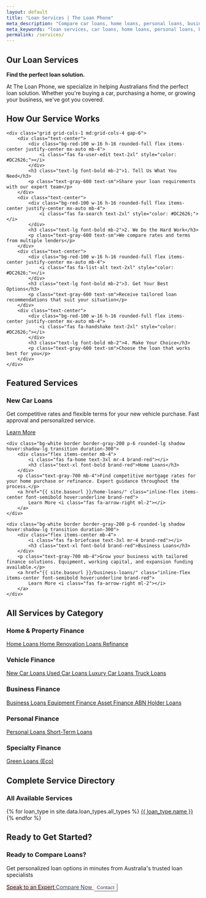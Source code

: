```yaml
---
layout: default
title: "Loan Services | The Loan Phone"
meta_description: "Compare car loans, home loans, personal loans, business loans and more. Find the perfect loan solution with Australia's trusted loan specialists."
meta_keywords: "loan services, car loans, home loans, personal loans, business loans, loan comparison, australia, loan specialists"
permalink: /services/
---
```


<!-- PINK HERO SECTION - CONSISTENT WITH ABOUT PAGE -->
<section class="bg-[var(--bg-accent)] transition-colors duration-300">
    <div class="container mx-auto px-6 py-16 text-center animate-on-scroll">
        <h1 class="text-5xl font-extrabold text-[var(--text-primary)] mb-4">Our Loan <span class="brand-red">Services</span></h1>
        <div class="text-center mb-8">
            <div class="space-y-4 text-lg text-[var(--text-secondary)] max-w-3xl mx-auto">
                <p><strong>Find the perfect loan solution.</strong></p>
                <p>At The Loan Phone, we specialize in helping Australians find the perfect loan solution. Whether you're buying a car, purchasing a home, or growing your business, we've got you covered.</p>
            </div>
        </div>
    </div>
</section>

<!-- Services Index Content with proper spacing -->
<div class="container mx-auto px-6 py-8">

<!-- HOW IT WORKS PROCESS -->
<div class="bg-white rounded-lg shadow-lg p-8 mb-8">
    <div class="text-center mb-8">
        <h2 class="text-3xl font-bold text-[var(--text-primary)] mb-4">How Our Service Works</h2>
    </div>
    
    <div class="grid grid-cols-1 md:grid-cols-4 gap-6">
        <div class="text-center">
            <div class="bg-red-100 w-16 h-16 rounded-full flex items-center justify-center mx-auto mb-4">
                <i class="fas fa-user-edit text-2xl" style="color: #DC2626;"></i>
            </div>
            <h3 class="text-lg font-bold mb-2">1. Tell Us What You Need</h3>
            <p class="text-gray-600 text-sm">Share your loan requirements with our expert team</p>
        </div>
        <div class="text-center">
            <div class="bg-red-100 w-16 h-16 rounded-full flex items-center justify-center mx-auto mb-4">
                <i class="fas fa-search text-2xl" style="color: #DC2626;"></i>
            </div>
            <h3 class="text-lg font-bold mb-2">2. We Do the Hard Work</h3>
            <p class="text-gray-600 text-sm">We compare rates and terms from multiple lenders</p>
        </div>
        <div class="text-center">
            <div class="bg-red-100 w-16 h-16 rounded-full flex items-center justify-center mx-auto mb-4">
                <i class="fas fa-list-alt text-2xl" style="color: #DC2626;"></i>
            </div>
            <h3 class="text-lg font-bold mb-2">3. Get Your Best Options</h3>
            <p class="text-gray-600 text-sm">Receive tailored loan recommendations that suit your situation</p>
        </div>
        <div class="text-center">
            <div class="bg-red-100 w-16 h-16 rounded-full flex items-center justify-center mx-auto mb-4">
                <i class="fas fa-handshake text-2xl" style="color: #DC2626;"></i>
            </div>
            <h3 class="text-lg font-bold mb-2">4. Make Your Choice</h3>
            <p class="text-gray-600 text-sm">Choose the loan that works best for you</p>
        </div>
    </div>
</div>

<h2 class="text-2xl font-bold text-[var(--text-primary)] mb-6">Featured Services</h2>

<div class="grid grid-cols-1 md:grid-cols-3 gap-6 mb-8">
    <div class="bg-white border border-gray-200 p-6 rounded-lg shadow hover:shadow-lg transition duration-300">
        <div class="flex items-center mb-4">
            <i class="fas fa-car text-3xl mr-4 brand-red"></i>
            <h3 class="text-xl font-bold brand-red">New Car Loans</h3>
        </div>
        <p class="text-gray-700 mb-4">Get competitive rates and flexible terms for your new vehicle purchase. Fast approval and personalized service.</p>
        <a href="{{ site.baseurl }}/new-car-loans/" class="inline-flex items-center font-semibold hover:underline brand-red">
            Learn More <i class="fas fa-arrow-right ml-2"></i>
        </a>
    </div>
    
    <div class="bg-white border border-gray-200 p-6 rounded-lg shadow hover:shadow-lg transition duration-300">
        <div class="flex items-center mb-4">
            <i class="fas fa-home text-3xl mr-4 brand-red"></i>
            <h3 class="text-xl font-bold brand-red">Home Loans</h3>
        </div>
        <p class="text-gray-700 mb-4">Find competitive mortgage rates for your home purchase or refinance. Expert guidance throughout the process.</p>
        <a href="{{ site.baseurl }}/home-loans/" class="inline-flex items-center font-semibold hover:underline brand-red">
            Learn More <i class="fas fa-arrow-right ml-2"></i>
        </a>
    </div>
    
    <div class="bg-white border border-gray-200 p-6 rounded-lg shadow hover:shadow-lg transition duration-300">
        <div class="flex items-center mb-4">
            <i class="fas fa-briefcase text-3xl mr-4 brand-red"></i>
            <h3 class="text-xl font-bold brand-red">Business Loans</h3>
        </div>
        <p class="text-gray-700 mb-4">Grow your business with tailored finance solutions. Equipment, working capital, and expansion funding available.</p>
        <a href="{{ site.baseurl }}/business-loans/" class="inline-flex items-center font-semibold hover:underline brand-red">
            Learn More <i class="fas fa-arrow-right ml-2"></i>
        </a>
    </div>
</div>

<h2 class="text-2xl font-bold text-[var(--text-primary)] mb-6">All Services by Category</h2>

<h3 class="text-xl font-bold mb-4"><i class="fas fa-home mr-2 brand-red"></i> Home & Property Finance</h3>
<div class="bg-red-50 p-6 rounded-lg mb-6 border-l-4" style="border-color: #DC2626;">
    <div class="grid grid-cols-1 md:grid-cols-2 gap-4">
        <a href="{{ site.baseurl }}/home-loans/" class="flex items-center font-medium hover:bg-red-100 p-3 rounded transition duration-300 brand-red">
            <i class="fas fa-chevron-right mr-2"></i>
            Home Loans
        </a>
        <a href="{{ site.baseurl }}/home-renovation-loans/" class="flex items-center font-medium hover:bg-red-100 p-3 rounded transition duration-300 brand-red">
            <i class="fas fa-chevron-right mr-2"></i>
            Home Renovation Loans
        </a>
        <a href="{{ site.baseurl }}/refinance/" class="flex items-center font-medium hover:bg-red-100 p-3 rounded transition duration-300 brand-red">
            <i class="fas fa-chevron-right mr-2"></i>
            Refinance
        </a>
    </div>
</div>

<h3 class="text-xl font-bold mb-4"><i class="fas fa-car mr-2 brand-red"></i> Vehicle Finance</h3>
<div class="bg-red-50 p-6 rounded-lg mb-6 border-l-4" style="border-color: #DC2626;">
    <div class="grid grid-cols-1 md:grid-cols-2 gap-4">
        <a href="{{ site.baseurl }}/new-car-loans/" class="flex items-center font-medium hover:bg-red-100 p-3 rounded transition duration-300 brand-red">
            <i class="fas fa-chevron-right mr-2"></i>
            New Car Loans
        </a>
        <a href="{{ site.baseurl }}/used-car-loans/" class="flex items-center font-medium hover:bg-red-100 p-3 rounded transition duration-300 brand-red">
            <i class="fas fa-chevron-right mr-2"></i>
            Used Car Loans
        </a>
        <a href="{{ site.baseurl }}/luxury-car-loans/" class="flex items-center font-medium hover:bg-red-100 p-3 rounded transition duration-300 brand-red">
            <i class="fas fa-chevron-right mr-2"></i>
            Luxury Car Loans
        </a>
        <a href="{{ site.baseurl }}/truck-loans/" class="flex items-center font-medium hover:bg-red-100 p-3 rounded transition duration-300 brand-red">
            <i class="fas fa-chevron-right mr-2"></i>
            Truck Loans
        </a>
    </div>
</div>

<h3 class="text-xl font-bold mb-4"><i class="fas fa-briefcase mr-2 brand-red"></i> Business Finance</h3>
<div class="bg-red-50 p-6 rounded-lg mb-6 border-l-4" style="border-color: #DC2626;">
    <div class="grid grid-cols-1 md:grid-cols-2 gap-4">
        <a href="{{ site.baseurl }}/business-loans/" class="flex items-center font-medium hover:bg-red-100 p-3 rounded transition duration-300 brand-red">
            <i class="fas fa-chevron-right mr-2"></i>
            Business Loans
        </a>
        <a href="{{ site.baseurl }}/equipment-finance/" class="flex items-center font-medium hover:bg-red-100 p-3 rounded transition duration-300 brand-red">
            <i class="fas fa-chevron-right mr-2"></i>
            Equipment Finance
        </a>
        <a href="{{ site.baseurl }}/asset-finance/" class="flex items-center font-medium hover:bg-red-100 p-3 rounded transition duration-300 brand-red">
            <i class="fas fa-chevron-right mr-2"></i>
            Asset Finance
        </a>
        <a href="{{ site.baseurl }}/abn-holder-loans/" class="flex items-center font-medium hover:bg-red-100 p-3 rounded transition duration-300 brand-red">
            <i class="fas fa-chevron-right mr-2"></i>
            ABN Holder Loans
        </a>
    </div>
</div>

<h3 class="text-xl font-bold mb-4"><i class="fas fa-user mr-2 brand-red"></i> Personal Finance</h3>
<div class="bg-red-50 p-6 rounded-lg mb-6 border-l-4" style="border-color: #DC2626;">
    <div class="grid grid-cols-1 md:grid-cols-2 gap-4">
        <a href="{{ site.baseurl }}/personal-loans/" class="flex items-center font-medium hover:bg-red-100 p-3 rounded transition duration-300 brand-red">
            <i class="fas fa-chevron-right mr-2"></i>
            Personal Loans
        </a>
        <a href="{{ site.baseurl }}/short-term-loans/" class="flex items-center font-medium hover:bg-red-100 p-3 rounded transition duration-300 brand-red">
            <i class="fas fa-chevron-right mr-2"></i>
            Short-Term Loans
        </a>
    </div>
</div>

<h3 class="text-xl font-bold mb-4"><i class="fas fa-leaf mr-2 brand-red"></i> Specialty Finance</h3>
<div class="bg-red-50 p-6 rounded-lg mb-6 border-l-4" style="border-color: #DC2626;">
    <div class="grid grid-cols-1 md:grid-cols-2 gap-4">
        <a href="{{ site.baseurl }}/green-loans/" class="flex items-center font-medium hover:bg-red-100 p-3 rounded transition duration-300 brand-red">
            <i class="fas fa-chevron-right mr-2"></i>
            Green Loans (Eco)
        </a>
    </div>
</div>

<h2 class="text-2xl font-bold text-[var(--text-primary)] mb-6">Complete Service Directory</h2>

<div class="bg-white rounded-lg shadow p-6 mb-8">
    <h3 class="text-xl font-bold mb-4">All Available Services</h3>
    <div class="grid grid-cols-1 md:grid-cols-2 lg:grid-cols-3 gap-3">
        {% for loan_type in site.data.loan_types.all_types %}
        <a href="{{ site.baseurl }}{{ loan_type.url }}" class="block p-3 bg-gray-50 rounded hover:bg-red-50 transition duration-300 brand-red">
            <i class="fas fa-arrow-right mr-2"></i>
            {{ loan_type.name }}
        </a>
        {% endfor %}
    </div>
</div>

<h2 class="text-2xl font-bold text-[var(--text-primary)] mb-6">Ready to Get Started?</h2>

<!-- UPDATED CTA SECTION - CONSISTENT COLORS AND TEXT -->
<div class="bg-white rounded-lg shadow p-8 text-center">
    <h3 class="text-2xl font-bold mb-4 brand-red">Ready to Compare Loans?</h3>
    <p class="text-lg text-[var(--text-secondary)] mb-6">Get personalized loan options in minutes from Australia's trusted loan specialists</p>
    <div class="flex flex-col sm:flex-row gap-4 justify-center">
        <!-- FIXED: Speak to an Expert + Light Pink Color -->
        <a href="tel:{{ site.contact.phone }}" class="inline-block px-6 py-3 rounded-lg font-semibold transition duration-300 text-gray-800" style="background-color: #fce8e8;">
            <i class="fas fa-phone mr-2"></i>
            Speak to an Expert
        </a>
        <!-- FIXED: Compare Now + Link to Homepage Widget -->
        <a href="{{ site.baseurl }}/#loan-selector" class="inline-block border-2 px-6 py-3 rounded-lg font-semibold transition duration-300" style="border-color: #fce8e8; color: #374151;">
            <i class="fas fa-chart-bar mr-2"></i>
            Compare Now
        </a>
        <!-- Contact Button -->
        <button onclick="openSupportModal()" class="inline-block border-2 px-6 py-3 rounded-lg font-semibold transition duration-300" style="border-color: #fce8e8; color: #374151; background-color: transparent;">
            <i class="fas fa-envelope mr-2"></i>
            Contact
        </button>
    </div>
</div>

</div>
<!-- End container -->
